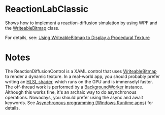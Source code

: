 # ReactionLabClassic
Shows how to implement a reaction-diffusion simulation by using WPF and the [WriteableBitmap](https://msdn.microsoft.com/en-us/library/system.windows.media.imaging.writeablebitmap.aspx) class.

For details, see: 
[Using WriteableBitmap to Display a Procedural Texture](http://blogs.msdn.com/b/jgalasyn/archive/2008/04/17/using-writeablebitmap-to-display-a-procedural-texture.aspx)

# Notes
The ReactionDiffusionControl is a XAML control that uses [WriteableBitmap](https://msdn.microsoft.com/en-us/library/system.windows.media.imaging.writeablebitmap.aspx) to render a dynamic texture. In a real-world app, you should probably prefer writing an [HLSL shader](https://msdn.microsoft.com/en-us/library/windows/desktop/bb509635.aspx), which runs on the GPU and is immenselyl faster.  
The off-thread work is performed by a [BackgroundWorker](https://msdn.microsoft.com/en-us/library/system.componentmodel.backgroundworker.aspx) instance. Although this works fine, it's an archaic way to do asynchronous operations. Nowadays, you should prefer using the async and await keywords. See [Asynchronous programming (Windows Runtime apps)](https://msdn.microsoft.com/en-us/library/windows/apps/hh464924.aspx) for details.
